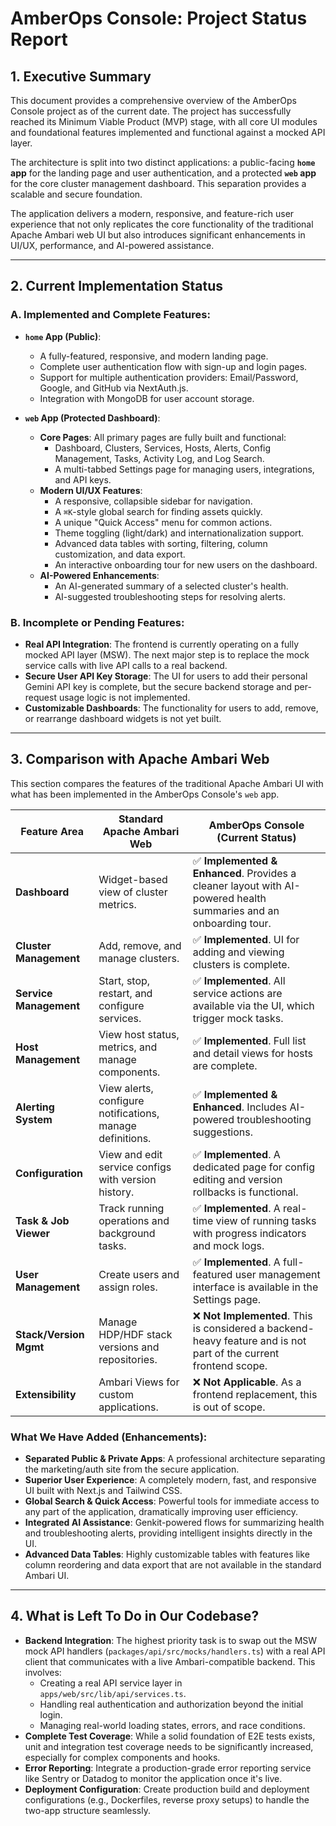 # AmberOps Console: Project Status Report

## 1. Executive Summary

This document provides a comprehensive overview of the AmberOps Console project as of the current date. The project has successfully reached its Minimum Viable Product (MVP) stage, with all core UI modules and foundational features implemented and functional against a mocked API layer.

The architecture is split into two distinct applications: a public-facing **`home` app** for the landing page and user authentication, and a protected **`web` app** for the core cluster management dashboard. This separation provides a scalable and secure foundation.

The application delivers a modern, responsive, and feature-rich user experience that not only replicates the core functionality of the traditional Apache Ambari web UI but also introduces significant enhancements in UI/UX, performance, and AI-powered assistance.

---

## 2. Current Implementation Status

### A. Implemented and Complete Features:

*   **`home` App (Public)**:
    *   A fully-featured, responsive, and modern landing page.
    *   Complete user authentication flow with sign-up and login pages.
    *   Support for multiple authentication providers: Email/Password, Google, and GitHub via NextAuth.js.
    *   Integration with MongoDB for user account storage.

*   **`web` App (Protected Dashboard)**:
    *   **Core Pages**: All primary pages are fully built and functional:
        *   Dashboard, Clusters, Services, Hosts, Alerts, Config Management, Tasks, Activity Log, and Log Search.
        *   A multi-tabbed Settings page for managing users, integrations, and API keys.
    *   **Modern UI/UX Features**:
        *   A responsive, collapsible sidebar for navigation.
        *   A `⌘K`-style global search for finding assets quickly.
        *   A unique "Quick Access" menu for common actions.
        *   Theme toggling (light/dark) and internationalization support.
        *   Advanced data tables with sorting, filtering, column customization, and data export.
        *   An interactive onboarding tour for new users on the dashboard.
    *   **AI-Powered Enhancements**:
        *   An AI-generated summary of a selected cluster's health.
        *   AI-suggested troubleshooting steps for resolving alerts.

### B. Incomplete or Pending Features:

*   **Real API Integration**: The frontend is currently operating on a fully mocked API layer (MSW). The next major step is to replace the mock service calls with live API calls to a real backend.
*   **Secure User API Key Storage**: The UI for users to add their personal Gemini API key is complete, but the secure backend storage and per-request usage logic is not implemented.
*   **Customizable Dashboards**: The functionality for users to add, remove, or rearrange dashboard widgets is not yet built.

---

## 3. Comparison with Apache Ambari Web

This section compares the features of the traditional Apache Ambari UI with what has been implemented in the AmberOps Console's `web` app.

| Feature Area             | Standard Apache Ambari Web                                  | AmberOps Console (Current Status)                                                                                                    |
| ------------------------ | ----------------------------------------------------------- | ------------------------------------------------------------------------------------------------------------------------------------ |
| **Dashboard**            | Widget-based view of cluster metrics.                       | ✅ **Implemented & Enhanced**. Provides a cleaner layout with AI-powered health summaries and an onboarding tour.                    |
| **Cluster Management**   | Add, remove, and manage clusters.                           | ✅ **Implemented**. UI for adding and viewing clusters is complete.                                                                  |
| **Service Management**   | Start, stop, restart, and configure services.               | ✅ **Implemented**. All service actions are available via the UI, which trigger mock tasks.                                          |
| **Host Management**      | View host status, metrics, and manage components.           | ✅ **Implemented**. Full list and detail views for hosts are complete.                                                               |
| **Alerting System**      | View alerts, configure notifications, manage definitions.   | ✅ **Implemented & Enhanced**. Includes AI-powered troubleshooting suggestions.                                                      |
| **Configuration**        | View and edit service configs with version history.         | ✅ **Implemented**. A dedicated page for config editing and version rollbacks is functional.                                       |
| **Task & Job Viewer**    | Track running operations and background tasks.              | ✅ **Implemented**. A real-time view of running tasks with progress indicators and mock logs.                                      |
| **User Management**      | Create users and assign roles.                              | ✅ **Implemented**. A full-featured user management interface is available in the Settings page.                                   |
| **Stack/Version Mgmt**   | Manage HDP/HDF stack versions and repositories.             | ❌ **Not Implemented**. This is considered a backend-heavy feature and is not part of the current frontend scope.                 |
| **Extensibility**        | Ambari Views for custom applications.                       | ❌ **Not Applicable**. As a frontend replacement, this is out of scope.                                                            |

### What We Have Added (Enhancements):

*   **Separated Public & Private Apps**: A professional architecture separating the marketing/auth site from the secure application.
*   **Superior User Experience**: A completely modern, fast, and responsive UI built with Next.js and Tailwind CSS.
*   **Global Search & Quick Access**: Powerful tools for immediate access to any part of the application, dramatically improving user efficiency.
*   **Integrated AI Assistance**: Genkit-powered flows for summarizing health and troubleshooting alerts, providing intelligent insights directly in the UI.
*   **Advanced Data Tables**: Highly customizable tables with features like column reordering and data export that are not available in the standard Ambari UI.

---

## 4. What is Left To Do in Our Codebase?

*   **Backend Integration**: The highest priority task is to swap out the MSW mock API handlers (`packages/api/src/mocks/handlers.ts`) with a real API client that communicates with a live Ambari-compatible backend. This involves:
    *   Creating a real API service layer in `apps/web/src/lib/api/services.ts`.
    *   Handling real authentication and authorization beyond the initial login.
    *   Managing real-world loading states, errors, and race conditions.
*   **Complete Test Coverage**: While a solid foundation of E2E tests exists, unit and integration test coverage needs to be significantly increased, especially for complex components and hooks.
*   **Error Reporting**: Integrate a production-grade error reporting service like Sentry or Datadog to monitor the application once it's live.
*   **Deployment Configuration**: Create production build and deployment configurations (e.g., Dockerfiles, reverse proxy setups) to handle the two-app structure seamlessly.

